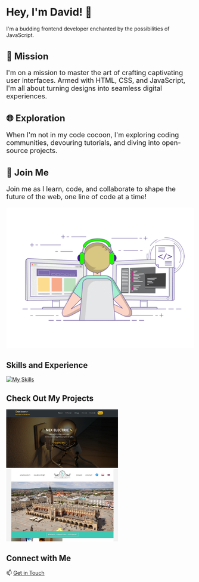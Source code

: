 # Hey, I'm David! 👋

I'm a budding frontend developer enchanted by the possibilities of JavaScript.

<h2 style="font-size: 24px;">🌟 Mission</h2>
<p style="font-size: 18px;">I'm on a mission to master the art of crafting captivating user interfaces. Armed with HTML, CSS, and JavaScript, I'm all about turning designs into seamless digital experiences.</p>

<h2 style="font-size: 24px;">🌐 Exploration</h2>
<p style="font-size: 18px;">When I'm not in my code cocoon, I'm exploring coding communities, devouring tutorials, and diving into open-source projects.</p>

<h2 style="font-size: 24px;">🚀 Join Me</h2>
<p style="font-size: 18px;">Join me as I learn, code, and collaborate to shape the future of the web, one line of code at a time!</p>


<div align='center'> 
<img src='https://github.com/Dawid-Zych/Dawid-Zych/blob/main/assets/code.gif' alt=''>
</div>

## Skills and Experience

[![My Skills](https://skillicons.dev/icons?i=html,css,sass,js,react,nodejs,git,github,sequelize,visualstudio,bootstrap)](https://skillicons.dev)


## Check Out My Projects

<a href="https://nex-electric.netlify.app/">
  <img src="https://github.com/Dawid-Zych/Dawid-Zych/blob/main/assets/site.jpg" alt="Portfolio Preview" width="300" style="margin-right: 20px;">
</a>

<a href="https://sewa-apartamenty.netlify.app/">
  <img src="https://github.com/Dawid-Zych/Dawid-Zych/blob/main/assets/site2.jpg" alt="Portfolio Preview" width="300">
</a>


## Connect with Me

📫 [Get in Touch](mailto:dawid.zych23@gmail.com)


